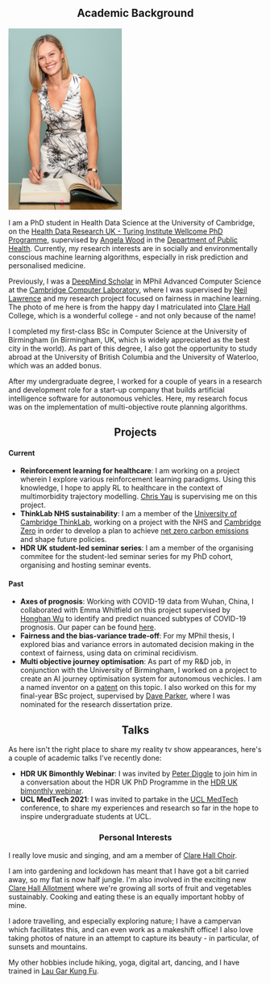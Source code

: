 
## <center>Academic Background</center>
<img src="/matriculation-photo-full.jpeg" width="225" class="left-img"/>

I am a PhD student in Health Data Science at the University of Cambridge, on the [Health Data Research UK - Turing Institute Wellcome PhD Programme](https://www.hdruk.ac.uk/careers-in-health-data-science/phd-programme/), supervised by [Angela Wood](https://www.phpc.cam.ac.uk/people/ceu-group/ceu-senior-academic-staff/angela-wood/) in the [Department of Public Health](https://www.phpc.cam.ac.uk/). Currently, my research interests are in socially and environmentally conscious machine learning algorithms, especially in risk prediction and personalised medicine.

Previously, I was a [DeepMind Scholar](https://www.cst.cam.ac.uk/deepmind-scholars-cambridge) in MPhil Advanced Computer Science at the [Cambridge Computer Laboratory](https://www.cst.cam.ac.uk/), where I was supervised by [Neil Lawrence](https://inverseprobability.com/) and my research project focused on fairness in machine learning. The photo of me here is from the happy day I matriculated into [Clare Hall](https://www.clarehall.cam.ac.uk/) College, which is a wonderful college - and not only because of the name!

I completed my first-class BSc in Computer Science at the University of Birmingham (in Birmingham, UK, which is widely appreciated as the best city in the world). As part of this degree, I also got the opportunity to study abroad at the University of British Columbia and the University of Waterloo, which was an added bonus. 

After my undergraduate degree, I worked for a couple of years in a research and development role for a start-up company that builds artificial intelligence software for autonomous vehicles. Here, my research focus was on the implementation of multi-objective route planning algorithms. 

## <center>Projects</center>
#### Current
- <b> Reinforcement learning for healthcare</b>: I am working on a project wherein I explore various reinforcement learning paradigms. Using this knowledge, I hope to apply RL to healthcare in the context of multimorbidity trajectory modelling. [Chris Yau](https://cwcyau.github.io/authors/admin/) is supervising me on this project.
- <b>ThinkLab NHS sustainability</b>: I am a member of the [University of Cambridge ThinkLab](https://www.thinklab.strategic-partnerships.admin.cam.ac.uk/), working on a project with the NHS and [Cambridge Zero](https://www.zero.cam.ac.uk/) in order to develop a plan to achieve [net zero carbon emissions](https://www.england.nhs.uk/greenernhs/wp-content/uploads/sites/51/2020/10/delivering-a-net-zero-national-health-service.pdf) and shape future policies.
- <b>HDR UK student-led seminar series</b>: I am a member of the organising commitee for the student-led seminar series for my PhD cohort, organising and hosting seminar events. 

#### Past
- <b>Axes of prognosis</b>: Working with COVID-19 data from Wuhan, China, I collaborated with Emma Whitfield on this project supervised by [Honghan Wu](https://iris.ucl.ac.uk/iris/browse/profile?upi=HWWUX46) to identify and predict nuanced subtypes of COVID-19 prognosis. Our paper can be found [here](https://www.medrxiv.org/content/10.1101/2021.03.16.21253371v1).
- <b>Fairness and the bias-variance trade-off</b>: For my MPhil thesis, I explored bias and variance errors in automated decision making in the context of fairness, using data on criminal recidivism. 
- <b>Multi objective journey optimisation</b>: As part of my R&D job, in conjunction with the University of Birmingham, I worked on a project to create an AI journey optimisation system for autonomous vechicles. I am a named inventor on a [patent](https://patents.google.com/patent/US20190346275A1/en) on this topic. I also worked on this for my final-year BSc project, supervised by [Dave Parker](https://www.cs.bham.ac.uk/~parkerdx/index.php), where I was nominated for the research dissertation prize.

## <center>Talks</center>
As here isn't the right place to share my reality tv show appearances, here's a couple of academic talks I've recently done:
- <b>HDR UK Bimonthly Webinar</b>: I was invited by [Peter Diggle](https://www.lancaster.ac.uk/staff/diggle/) to join him in a conversation about the HDR UK PhD Programme in the [HDR UK bimonthly webinar](https://www.hdruk.ac.uk/events/hdr-uk-bimonthly-science-webinar-january-2021/).
- <b>UCL MedTech 2021</b>: I was invited to partake in the [UCL MedTech](https://uclmed.tech/) conference, to share my experiences and research so far in the hope to inspire undergraduate students at UCL.

### <center>Personal Interests</center>
I really love music and singing, and am a member of [Clare Hall Choir](https://www.clarehall.cam.ac.uk/clare-hall-choir). 

I am into gardening and lockdown has meant that I have got a bit carried away, so my flat is now half jungle. I'm also involved in the exciting new [Clare Hall Allotment](https://www.clarehall.cam.ac.uk/news/10-03-2021/clare-hall-allotment-initiative-officially-launches) where we're growing all sorts of fruit and vegetables sustainably. Cooking and eating these is an equally important hobby of mine.

I adore travelling, and especially exploring nature; I have a campervan which facillitates this, and can even work as a makeshift office! I also love taking photos of nature in an attempt to capture its beauty - in particular, of sunsets and mountains.

My other hobbies include hiking, yoga, digital art, dancing, and I have trained in [Lau Gar Kung Fu](https://www.laugar-kungfu.com/). 
